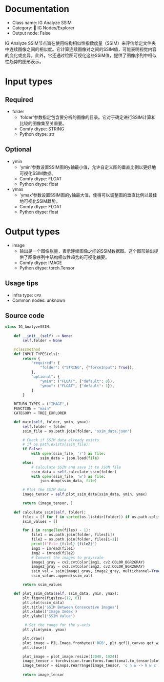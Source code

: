 
# Documentation
- Class name: IG Analyze SSIM
- Category: 🐓 IG Nodes/Explorer
- Output node: False

IG Analyze SSIM节点旨在使用结构相似性指数度量（SSIM）来评估给定文件夹中连续图像之间的相似度。它计算连续图像对之间的SSIM值，可能表明视觉内容的变化或变异。此外，它还通过绘图可视化这些SSIM值，提供了图像序列中相似性趋势的图形表示。

# Input types
## Required
- folder
    - 'folder'参数指定包含要分析的图像的目录。它对于确定进行SSIM计算和比较的图像集至关重要。
    - Comfy dtype: STRING
    - Python dtype: str

## Optional
- ymin
    - 'ymin'参数设置SSIM图的y轴最小值，允许自定义图的垂直比例以更好地可视化SSIM数据。
    - Comfy dtype: FLOAT
    - Python dtype: float
- ymax
    - 'ymax'参数设置SSIM图的y轴最大值，使得可以调整图的垂直比例以最佳地可视化SSIM趋势。
    - Comfy dtype: FLOAT
    - Python dtype: float

# Output types
- image
    - 输出是一个图像张量，表示连续图像之间的SSIM数据图。这个图形输出提供了图像序列中结构相似性趋势的可视化摘要。
    - Comfy dtype: IMAGE
    - Python dtype: torch.Tensor


## Usage tips
- Infra type: `CPU`
- Common nodes: unknown


## Source code
```python
class IG_AnalyzeSSIM:
    
    def __init__(self) -> None:
        self.folder = None

    @classmethod
    def INPUT_TYPES(cls):
        return {
            "required": {
                "folder": ("STRING", {"forceInput": True}),
            },
            "optional": {
                "ymin": ("FLOAT", {"default": 0}),
                "ymax": ("FLOAT", {"default": 1}),
            }
        }
    
    RETURN_TYPES = ("IMAGE",)
    FUNCTION = "main"
    CATEGORY = TREE_EXPLORER

    def main(self, folder, ymin, ymax):
        self.folder = folder
        ssim_file = os.path.join(folder, 'ssim_data.json')

        # Check if SSIM data already exists
        # if os.path.exists(ssim_file):
        if False:
            with open(ssim_file, 'r') as file:
                ssim_data = json.load(file)
        else:
            # Calculate SSIM and save it to JSON file
            ssim_data = self.calculate_ssim(folder)
            with open(ssim_file, 'w') as file:
                json.dump(ssim_data, file)

        # Plot the SSIM data
        image_tensor = self.plot_ssim_data(ssim_data, ymin, ymax)

        return (image_tensor, )
    
    def calculate_ssim(self, folder):
        files = [f for f in sorted(os.listdir(folder)) if os.path.splitext(f)[1].lower() in FolderOfImages.IMG_EXTENSIONS]
        ssim_values = []

        for i in range(len(files) - 1):
            file1 = os.path.join(folder, files[i])
            file2 = os.path.join(folder, files[i+1])
            print(f"File {file1} {file2}")
            img1 = imread(file1)
            img2 = imread(file2)
            # Convert the images to grayscale
            image1_gray = cv2.cvtColor(img1, cv2.COLOR_BGR2GRAY)
            image2_gray = cv2.cvtColor(img2, cv2.COLOR_BGR2GRAY)
            ssim_val = ssim(image1_gray, image2_gray, multichannel=True)
            ssim_values.append(ssim_val)

        return ssim_values

    def plot_ssim_data(self, ssim_data, ymin, ymax):
        plt.figure(figsize=(12, 6))
        plt.plot(ssim_data)
        plt.title('SSIM Between Consecutive Images')
        plt.xlabel('Image Index')
        plt.ylabel('SSIM Value')

         # Set the range for the y-axis
        plt.ylim(ymin, ymax)

        plt.draw()
        plot_image = PIL.Image.frombytes('RGB', plt.gcf().canvas.get_width_height(), plt.gcf().canvas.tostring_rgb())
        plt.close()

        plot_image = plot_image.resize((2048, 1024))
        image_tensor = torchvision.transforms.functional.to_tensor(plot_image)
        image_tensor = einops.rearrange(image_tensor, 'c h w -> h w c').unsqueeze(0)
        
        return image_tensor

```
